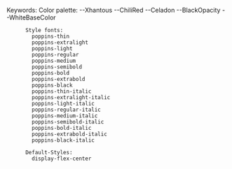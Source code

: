   Keywords:
          Color palette:
            --Xhantous
            --ChiliRed
            --Celadon
            --BlackOpacity
            --WhiteBaseColor
          
          Style fonts:
            poppins-thin
            poppins-extralight
            poppins-light
            poppins-regular
            poppins-medium
            poppins-semibold
            poppins-bold
            poppins-extrabold
            poppins-black
            poppins-thin-italic
            poppins-extralight-italic
            poppins-light-italic
            poppins-regular-italic
            poppins-medium-italic
            poppins-semibold-italic
            poppins-bold-italic
            poppins-extrabold-italic
            poppins-black-italic
          
          Default-Styles:
            display-flex-center